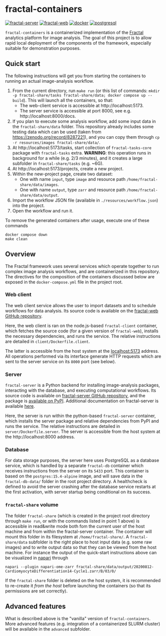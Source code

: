 # fractal-containers

[![fractal-server](https://img.shields.io/badge/fractal--server-1.3.5a1-blue)](https://pypi.org/project/fractal-server/1.3.5a1/)
[![fractal-web](https://img.shields.io/badge/fractal--web-0.5.4-blue)](https://github.com/fractal-analytics-platform/fractal-web/releases/tag/0.5.4)
[![docker](https://img.shields.io/badge/deployment-docker-blue)](https://github.com/docker)
[![postgresql](https://img.shields.io/badge/PostgreSQL-FF0000)](https://github.com/postgres/postgres)


`fractal-containers` is a containerized implementation of the
[Fractal](https://fractal-analytics-platform.github.io) analytics platform for
image analysis. The goal of this project is to allow rapid local deployment of
the components of the framework, especially suitable for demonstration
purposes.


## Quick start

The following instructions will get you from starting the containers to running
an actual image-analysis workflow.

1. From the current directory, run `make run` (or this list of commands: `mkdir -p fractal-share/tasks fractal-share/data; docker compose up --build`). This will launch all the containers, so that:
    * The web-client service is accessible at http://localhost:5173.
    * The server service is accessible at port 8000, see e.g. http://localhost:8000/docs.
2. If you plan to execute some analysis workflow, add some input data in the `fractal-share/data` folder. This repository already includes some testing data which can be used (taken from https://zenodo.org/record/8287221), and you can copy them through `cp -r resources/images fractal-share/data/`.
3. At http://localhost:5173/tasks, start collection of `fractal-tasks-core` package with `fractal-tasks` extra. **WARNING**: this operation runs in background for a while (e.g. 2/3 minutes), and it creates a large subfolder in `fractal-share/tasks` (e.g. ~6G).
4. At http://localhost:5173/projects, create a new project.
5. Within the new-project page, create two dataset:
    * One with name `input`, type `image` and resource path `/home/fractal-share/data/images`.
    * One with name `output`, type `zarr` and resource path `/home/fractal-share/data/output`.
6. Import the workflow JSON file (available in `./resources/workflow.json`) into the project.
7. Open the workflow and run it.
  

To remove the generated containers after usage, execute one of these commands
```
docker compose down
make clean
```


## Overview

The Fractal framework uses several services which operate together to run
complex image analysis workflows, and are containerized in this repository. The
directives for the composition of the containers discussed below are exposed in
the `docker-compose.yml` file in the project root.

### Web client

The web client service allows the user to import datasets and to schedule
workflows for data analysis. Its source code is available on the [fractal-web
GitHub repository](https://github.com/fractal-analytics-platform/fractal-web).

Here, the web client is ran on the node.js-based `fractal-client` container,
which fetches the source code (for a given version of `fractal-web`), installs
the necessary dependencies, and runs the service. The relative instructions are
detailed in `client/Dockerfile.client`.

The latter is accessible from the host system at the
[localhost:5173](localhost:5173) address. All operations
performed via its interface generate HTTP requests which are
sent to the server service on its `8000` port (see below).

### Server

`fractal-server` is a Python backend for installing image-analysis packages,
interacting with the database, and executing computational workflows. Its
source code is available on [fractal-server GitHub
repository](https://fractal-analytics-platform.github.io/fractal-server), and
the package is [available on PyPI](https://pypi.org/project/fractal-server).
Additional documentation on fractal-server is available
[here](https://fractal-analytics-platform.github.io/fractal-server/).

Here, the server is run within the python-based `fractal-server` container,
which installs the server package and relative dependencies from PyPI and runs
the service. The relative instructions are detailed in
`server/Dockerfile.server`. The server is accessible from the host system at
the http://localhost:8000 address.

### Database

For data storage purposes, the server here uses PostgreSQL as a database
service, which is handled by a separate `fractal-db` container which receives
instructions from the server on its `5433` port. This container is based on
the `postgres:15.4-alpine` image, and will save data in the `fractal-db-data/`
folder in the root project directory. A healthcheck is defined to avoid the
server crashing after the database service restarts at the first activation,
with server startup being conditional on its success.


### `fractal-share` volume

The folder `fractal-share` (which is created in the project root directory
through `make run`, or with the commands listed in point 1 above) is accessible
in read&write mode both fom the current user of the host machine and from
within the fractal-server container. The container will mount this folder in
its filesystem at `/home/fractal-share/`. A `fractal-share/data` subfolder is
the right place to host input data (e.g. some raw images) and to write output
data so that they can be viewed from the host machine.  For instance the output
of the quick-start instructions above can be visualized in
[napari](https://napari.org) through
```
napari --plugin napari-ome-zarr fractal-share/data/output/20200812-CardiomyocyteDifferentiation14-Cycle1.zarr/B/03/0/
```

If the `fractal-share` folder is deleted on the host system, it is recommended
to re-create it *from the host* before launching the containers (so that its
permissions are set correctly).


## Advanced features

What is described above is the "vanilla" version of `fractal-containers`. More
advanced features (e.g. integration of a containerized SLURM cluster) will be
available in the `advanced` subfolder.
